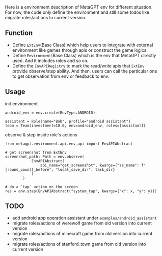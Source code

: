 Here is a environment description of MetaGPT env for different situation.  
For now, the code only define the environment and still some todos like migrate roles/actions to current version.

## Function
- Define `ExtEnv`(Base Class) which help users to integrate with external environment like games through apis or construct the game logics.
- Define `Environment`(Base Class) which is the env that MetaGPT directly used. And it includes roles and so on.
- Define the `EnvAPIRegistry` to mark the read/write apis that `ExtEnv` provide observe/step ability. And then, users can call the particular one to get observation from env or feedback to env.

## Usage

init environment
```
android_env = env.create(EnvType.ANDROID)

assistant = Role(name="Bob", profile="android assistant")
team = Team(investment=10.0, env=android_env, roles=[assistant])
```

observe & step inside role's actions
```
from metagpt.environment.api.env_api import EnvAPIAbstract

# get screenshot from ExtEnv
screenshot_path: Path = env.observe(
            EnvAPIAbstract(
                api_name="get_screenshot", kwargs={"ss_name": f"{round_count}_before", "local_save_dir": task_dir}
            )
        )

# do a `tap` action on the screen
res = env.step(EnvAPIAbstract("system_tap", kwargs={"x": x, "y": y}))
```

## TODO
- add android app operation assistant under `examples/android_assistant`
- migrate roles/actions of werewolf game from old version into current version
- migrate roles/actions of minecraft game from old version into current version
- migrate roles/actions of stanford_town game from old version into current version
